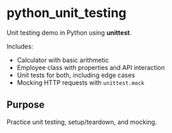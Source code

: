 # python_unit_testing

Unit testing demo in Python using **unittest**.

Includes:

- Calculator with basic arithmetic  
- Employee class with properties and API interaction  
- Unit tests for both, including edge cases  
- Mocking HTTP requests with `unittest.mock`

## Purpose

Practice unit testing, setup/teardown, and mocking.
